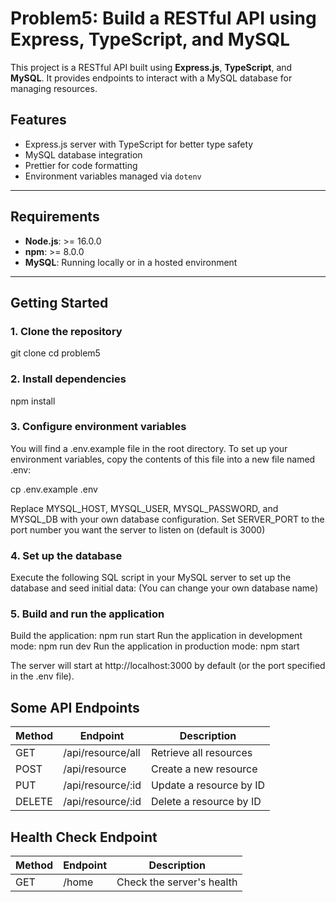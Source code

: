 # Problem5: Build a RESTful API using Express, TypeScript, and MySQL

This project is a RESTful API built using **Express.js**, **TypeScript**, and **MySQL**. It provides endpoints to interact with a MySQL database for managing resources.

## Features

- Express.js server with TypeScript for better type safety
- MySQL database integration
- Prettier for code formatting
- Environment variables managed via `dotenv`

---

## Requirements

- **Node.js**: >= 16.0.0
- **npm**: >= 8.0.0
- **MySQL**: Running locally or in a hosted environment

---

## Getting Started

### 1. Clone the repository

git clone <repository-url>
cd problem5

### 2. Install dependencies

npm install

### 3. Configure environment variables
You will find a .env.example file in the root directory. To set up your environment variables, copy the contents of this file into a new file named .env:

cp .env.example .env

Replace MYSQL_HOST, MYSQL_USER, MYSQL_PASSWORD, and MYSQL_DB with your own database configuration.
Set SERVER_PORT to the port number you want the server to listen on (default is 3000)

### 4. Set up the database
Execute the following SQL script in your MySQL server to set up the database and seed initial data:
(You can change your own database name)

<!-- CREATE DATABASE tech_99;

USE tech_99;

CREATE TABLE resources (
  id INT AUTO_INCREMENT PRIMARY KEY,
  name VARCHAR(255) NOT NULL,
  description TEXT,
  createdAt DATETIME DEFAULT CURRENT_TIMESTAMP,
  updatedAt DATETIME DEFAULT CURRENT_TIMESTAMP ON UPDATE CURRENT_TIMESTAMP
);

INSERT INTO resources (name, description) VALUES 
('Resource 1', 'Description for Resource 1'),
('Resource 2', 'Description for Resource 2'),
('Resource 3', 'Description for Resource 3'); -->

### 5. Build and run the application
Build the application: npm run start
Run the application in development mode: npm run dev
Run the application in production mode: npm start

The server will start at http://localhost:3000 by default (or the port specified in the .env file).

## Some API Endpoints

| Method | Endpoint               | Description                          |
|--------|------------------------|--------------------------------------|
| GET    | /api/resource/all      | Retrieve all resources               |
| POST   | /api/resource          | Create a new resource                |
| PUT    | /api/resource/:id      | Update a resource by ID              |
| DELETE | /api/resource/:id      | Delete a resource by ID              |

## Health Check Endpoint

| Method | Endpoint               | Description                          |
|--------|------------------------|--------------------------------------|
| GET    | /home                  | Check the server's health            |
